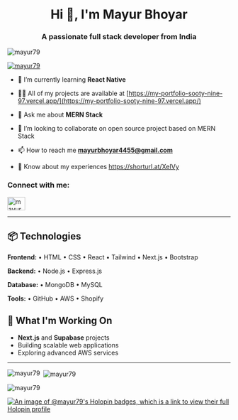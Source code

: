 
###
<h1 align="center">Hi 👋, I'm Mayur Bhoyar</h1>
<h3 align="center">A passionate full stack developer from India</h3>

<p align="left"> <img src="https://komarev.com/ghpvc/?username=mayur79&label=Profile%20views&color=0e75b6&style=flat" alt="mayur79" /> </p>

<p align="left"> <a href="https://github.com/ryo-ma/github-profile-trophy"><img src="https://github-profile-trophy.vercel.app/?username=mayur79" alt="mayur79" /></a> </p>

- 🌱 I’m currently learning **React Native**

- 👨‍💻 All of my projects are available at [https://my-portfolio-sooty-nine-97.vercel.app/](https://my-portfolio-sooty-nine-97.vercel.app/)

- 💬 Ask me about **MERN Stack**
  
- 👯 I’m looking to collaborate on open source project based on MERN Stack
  
- 📫 How to reach me **mayurbhoyar4455@gmail.com**

- 📄 Know about my experiences https://shorturl.at/XeIVy

<h3 align="left">Connect with me:</h3>
<p align="left">
<a href="https://linkedin.com/in/mayurb79" target="blank"><img align="center" src="https://raw.githubusercontent.com/rahuldkjain/github-profile-readme-generator/master/src/images/icons/Social/linked-in-alt.svg" alt="mayurb79" height="30" width="40" /></a>
</p>

<hr>

<h2>📦 Technologies</h2>

<p>
  <strong>Frontend:</strong> • HTML • CSS • React • Tailwind • Next.js • Bootstrap
</p>
<p>
  <strong>Backend:</strong> • Node.js • Express.js
</p>
<p>
  <strong>Database:</strong> • MongoDB • MySQL
</p>
<p>
  <strong>Tools:</strong> • GitHub • AWS • Shopify
</p>



<h2>🚀 <strong>What I'm Working On</strong></h2>
<ul>
  <li><strong>Next.js</strong> and <strong>Supabase</strong> projects</li>
  <li>Building scalable web applications</li>
  <li>Exploring advanced AWS services</li>
</ul>

<hr>


<p><img align="left" src="https://github-readme-stats.vercel.app/api/top-langs?username=mayur79&show_icons=true&locale=en&layout=compact" alt="mayur79" /></p>

<p>&nbsp;<img align="center" src="https://github-readme-stats.vercel.app/api?username=mayur79&show_icons=true&locale=en" alt="mayur79" /></p>

<p><img align="center" src="https://github-readme-streak-stats.herokuapp.com/?user=mayur79&" alt="mayur79" /></p>

[![An image of @mayur79's Holopin badges, which is a link to view their full Holopin profile](https://holopin.me/mayur79)](https://holopin.io/@mayur79)
